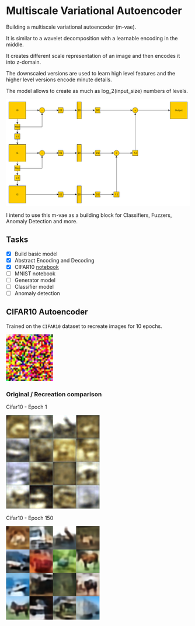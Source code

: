 # Multiscale Variational Autoencoder

Building a multiscale variational autoencoder (m-vae).

It is similar to a wavelet decomposition with a learnable encoding in the middle.

It creates different scale representation of an image and then encodes it into z-domain. 

The downscaled versions are used to learn high level features and the higher level versions encode minute details. 

The model allows to create as much as log_2(input_size) numbers of levels.

![GitHub Logo](graphics/mvae.png)

I intend to use this m-vae as a building block for Classifiers, Fuzzers, Anomaly Detection and more.

## Tasks
- [x] Build basic model
- [x] Abstract Encoding and Decoding
- [x] CIFAR10 [notebook](notebooks/cifar10_notebook.ipynb)
- [ ] MNIST notebook
- [ ] Generator model
- [ ] Classifier model
- [ ] Anomaly detection

## CIFAR10 Autoencoder

Trained on the ```CIFAR10``` dataset to recreate images for 10 epochs.

![GitHub Logo](graphics/cifar10_mvae.gif)

### Original / Recreation comparison

Cifar10 - Epoch 1

![GitHub Logo](graphics/cifar10_epoch_1.png)

Cifar10 - Epoch 150

![GitHub Logo](graphics/cifar10_epoch_150.png)


